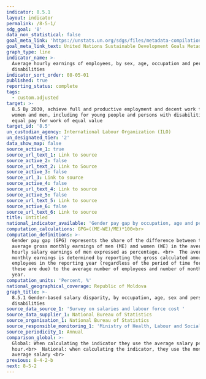 ```yaml
---
indicator: 8.5.1
layout: indicator
permalink: /8-5-1/
sdg_goal: '8'
data_non_statistical: false
goal_meta_link: 'https://unstats.un.org/sdgs/files/metadata-compilation/Metadata-Goal-8.pdf'
goal_meta_link_text: United Nations Sustainable Development Goals Metadata (PDF 317 KB)
graph_type: line
indicator_name: >-
  Average hourly earnings of employees, by sex, age, occupation and persons with
  disabilities
indicator_sort_order: 08-05-01
published: true
reporting_status: complete
tags:
  - custom.adjusted
target: >-
  8.5 By 2030, achieve full and productive employment and decent work for all
  women and men, including for young people and persons with disabilities, and
  equal pay for work of equal value
target_id: '8.5'
un_custodian_agency: International Labour Organization (ILO)
un_designated_tier: '2'
data_show_map: false
source_active_1: true
source_url_text_1: Link to source
source_active_2: false
source_url_text_2: Link to Source
source_active_3: false
source_url_3: Link to source
source_active_4: false
source_url_text_4: Link to source
source_active_5: false
source_url_text_5: Link to source
source_active_6: false
source_url_text_6: Link to source
title: Untitled
national_indicator_available: 'Gender pay gap by occupation, age and persons with disabilities'
computation_calculations: GPG=((ME-WE)/ME)*100<br>
computation_definitions: >-
  Gender pay gap (GPG) represents the share of the difference between the
  average gross monthly earnings of men (ME) and women (WE) in the average gross
  hourly salary earnings of men expressed as percentage. <br>  The average gross
  monthly earnings is determined by reporting the gross calculated amounts for
  employees in the reporting year (regardless of the period of time for which
  these are due) to the average number of employees and number of months in the
  year.
computation_units: 'Percent, %'
national_geographical_coverage: Republic of Moldova
graph_title: >-
  8.5.1 Gender-based salary disparity, by occupation, age, sex and persons with
  disabilities 
source_data_source_1: 'Survey on salaries and labour force cost '
source_data_supplier_1: National Bureau of Statistics
source_organisation_1: National Bureau of Statistics
source_responsible_monitoring_1: 'Ministry of Health, Labour and Social Protection'
source_periodicity_1: Annual
comparison_global: >-
  Global: When calculating the indicator they use the average salary per
  hour.<br>  National: when calculating the indicator, they use the monthly
  average salary <br>
previous: 8-4-2-b
next: 8-5-2
---
```

